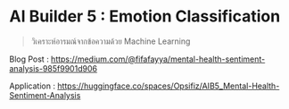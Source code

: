 # AI Builder 5 : Emotion Classification
> วิเคราะห์อารมณ์จากข้อความด้วย Machine Learning

Blog Post : https://medium.com/@fifafayya/mental-health-sentiment-analysis-985f9901d906

Application : https://huggingface.co/spaces/Opsifiz/AIB5_Mental-Health-Sentiment-Analysis
